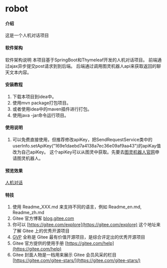 # robot

#### 介绍
这是一个人机对话项目

#### 软件架构
软件架构说明
本项目基于SpringBoot和Thymeleaf开发的人机对话项目。
前端通过ajax异步提交post请求到到后端。
后端通过调用图灵机器人api来获取返回的聊天文本内容。


#### 安装教程

1.  下载本项目到idea中。
2.  使用mvn package打包项目。
3.  或者使用idea中的maven插件进行打包。
4.  使用java -jar命令运行项目。

#### 使用说明

1.  可以免费直接使用，但推荐修改apiKey，把SendRequestService类中的userInfo.setApiKey("169e1daebd7a4138a7ec36e09af9aa43")的apiKay值改为自己apiKey。 这个apiKey可以从图灵中获取。先要去[图灵机器人官网](http://www.turingapi.com/)申请图灵机器人。

#### 预览效果

[人机对话](http://robot.lukeewin.top)


#### 特技

1.  使用 Readme\_XXX.md 来支持不同的语言，例如 Readme\_en.md, Readme\_zh.md
2.  Gitee 官方博客 [blog.gitee.com](https://blog.gitee.com)
3.  你可以 [https://gitee.com/explore](https://gitee.com/explore) 这个地址来了解 Gitee 上的优秀开源项目
4.  [GVP](https://gitee.com/gvp) 全称是 Gitee 最有价值开源项目，是综合评定出的优秀开源项目
5.  Gitee 官方提供的使用手册 [https://gitee.com/help](https://gitee.com/help)
6.  Gitee 封面人物是一档用来展示 Gitee 会员风采的栏目 [https://gitee.com/gitee-stars/](https://gitee.com/gitee-stars/)
